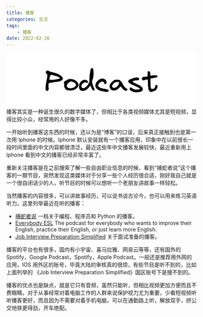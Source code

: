 ```yaml
---
title: 播客
categories: 生活
tags: 
    - 播客
date: 2022-02-26
---
```


![podcast](../images/202202/008r2nFzgy1gzsiyyyxz1j30l205wdg5.jpg)
播客其实是一种诞生很久的数字媒体了，但相比于各类视频媒体尤其是短视频，显得比较小众，经常用的人好像不多。

一开始听到播客这东西的时候，还以为是“博客”的口误，后来真正接触到也是第一次用 Iphone 的时候。Iphone 默认安装就有一个播客应用，印象中在以前很长一段时间里面的中文内容都很溃泛，最近这些年中文播客发展较快，最近重新用上 Iphone 看到中文的播客已经非常丰富了。

重新关注播客是在之前搜索了解一些自由职业信息的时候，看到“捕蛇者说”这个播客的一期节目，突然发现这类媒体对于分享一些个人经历很合适，刚好我自己就是一个很自闭话少的人，听节目的时候可以想听一个老朋友讲故事一样轻松。

当然播客的内容很多，可以讲故事经历，可以说书谈古论今，也可以用来练习英语听力。这里列举最近在听的播客：

 - [捕蛇者说](https://pythonhunter.org/) 一档关于编程、程序员和 Python 的播客。
 - [Everybody ESL](https://everybodyesl.simplecast.com/) The podcast for everybody who wants to improve their English, practice their English, or just learn more English.
 - [Job Interview Preparation Simplified](https://www.interviewpreparationsimplified.com/podcasts/) 关于面试准备的播客。

播客的平台也有很多，国内有小宇宙、喜马拉雅、网易云等等，还有国外的 Spotify，Google Podcast，Spotify，Apple Podcast。一般还是推荐用外网的应用，IOS 用外区的账号，毕竟大陆的审核真的很烦，有些节目是听不到的，比如上面列举的 《Job Interview Preparation Simplified》国区账号下是搜不到的。

播客的优点也是缺点，就是它只有音频，虽然只能听，但相比视频更加方便而且不费眼睛。对于从事经常对着电脑工作的人群来说保护视力尤为重要，少看短视频听听播客更好，而且因为不需要对着手机电脑，可以在通勤路上听，解放双手，挤公交地铁更得劲，开车绝配。

